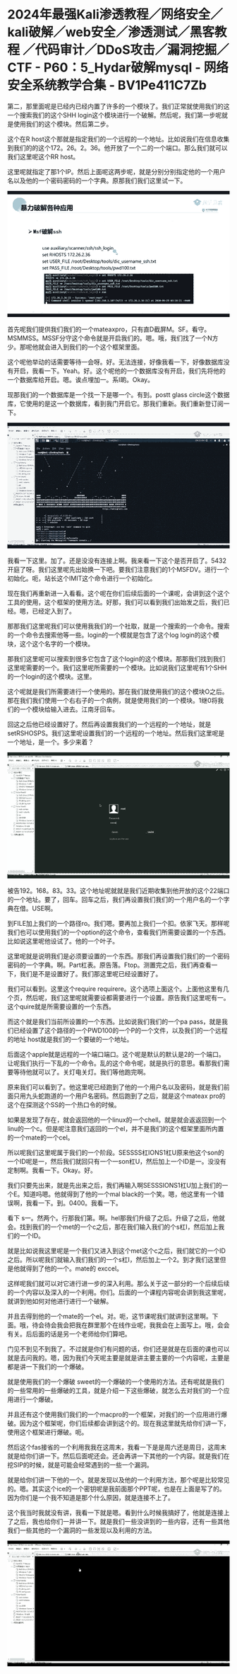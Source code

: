 # 2024年最强Kali渗透教程／网络安全／kali破解／web安全／渗透测试／黑客教程 ／代码审计／DDoS攻击／漏洞挖掘／CTF - P60：5_Hydar破解mysql - 网络安全系统教学合集 - BV1Pe411C7Zb

第二，那里面呢是已经内已经内置了许多的一个模块了。我们正常就使用我们的这一个搜索我们的这个SHH login这个模块进行一个破解。然后呢，我们第一步呢就是使用我们的这个模块。然后第二步。

这个在R host这个那就是指定我们的一个远程的一个地址。比如说我们在信息收集到我们的的这个172。26。2。36。他开放了一个二的一个端口。那么我们就可以我们这里呢这个RR host。

这里呢就指定了那1个IP。然后上面呢这两步呢，就是分别分别指定他的一个用户名以及他的一个密码密码的一个字典。原那我们我们这里试一下。



![](img/e407bed49f93494a2d26424977d9cd38_1.png)

首先呢我们提供我们我们的一个mateaxpro，只有直D截屏M。SF。看守。MSMMSS。MSSF分守这个命令就是开启我们的。嗯。哦，我们找了一个N方少。那呢他就会进入到我们的一个这个框架里面。

这个呢他举动的话需要等待一会呀。好。无法连接，好像我看一下，好像数据库没有开启，我看一下。Yeah。好。这个呢他的一个数据库没有开启，我们先将他的一个数据库给开启。嗯。诶点埋加一。系I啲。Okay。

现那我们的一个数据库是一个找一下是哪一个。有到。postt glass circle这个数据库，它使用的是这一个数据库，看到我门开启它。那我们重新。我们重新登订阅一下。



![](img/e407bed49f93494a2d26424977d9cd38_3.png)

我看一下这里。加了。还是没没有连接上啊。我来看一下这个是否开启了。5432开庭了呀。我们这里呢先出始换一下吧。要我们注意我们的1个MSFDV。进行一个初始化。呃，站长这个IMIT这个命令进行一个初始化。

现在我们再重新进一入看看。这个呢在你们后续后面的一个课呢，会讲到这个这个工具的使用，这个框架的使用方法。好那，我们可以看到我们出始发之后，我们已经。嗯，已经定入到了。

那那我们这里呢我们可以使用我我们的一个社取，就是一个搜索的一个命令。搜索的一个命令去搜索他等一些。login的一个模就是包含了这个log login的这个模块，这个这个名字的一个模块。

那我们这里呢可以搜索到很多它包含了这个login的这个模块。那那我们找到我们这里呢需要的一个。我们这里呢所需要的一个模块。比如说我们这里呢有1个SHH的一个login的这个模块。这里。

这个呢就是我们所需要进行一个使用的。那在我们就使用我们的这个模块O之后。那在我们我们使用一个右右子的一个病例，就是使用我们的一个模块。1继0将我们的一个模块给输入进去。江南牙回车。

回这之后他已经设置好了。然后再设置我我们的一个远程的一个地址，就是setRSHOSPS。我们这里呢设置我们的一个远程的一个地址。然后我们这里呢是一个地址，是一个。多少来着？



![](img/e407bed49f93494a2d26424977d9cd38_5.png)

被告192。168。83。33。这个地址呢就就是我们近期收集到他开放的这个22端口的一个地址。要了，回车。回车之后，我们再设置我们我们的一个用户名的一个字典在借。USE啊。

到FILE加上我们的一个路径ro。我们嗯。要再加上我们一个扣。依家飞天。那样呢我们也可以使用我们的一个option的这个命令，查看我们所需要设置的一个东西。比如说这里呢他设试了。他的一个叶子。

这里呢就是说明我们是必须要设置的一个东西。那我们再设置我们我们的一个密码密码的一个字典。啊。Part杠表。原告落。Ftop。测置完之后，我们再查看一下，我们是不是设置好了。我们那这里呢已经设置好了。

我们可以看到。这里这个require requirere。这个选项上面这个。上面他这里有几个页，然后呢，我们这里呢就需要设都需要进行一个设置。原告我们这里呢有一。这个quire就是所需要设置的一个东西。

而这个就是我们当前所设置的一个东西。比如说我们我们的一个pa pass，就是我们已经设置了这个路径的一个PWD100的一个P的一个文件，以及我们的一个远程的地址 host就是我们的一个要破的一个地址。

后面这个apple就是远程的一个端口端口。这个呢是默认的默认是2的一个端口。让呢我们执行一下乱的一个命令。乱的这个命令呢，就是执行的意思。看那我们需要等待他就可以了。关灯电关灯。我们等他跑完啊。

原来我们可以看到了。他这里呢已经跑到了他的一个用户名以及密码，就是我们前面只用九头蛇跑道的一个用户名密码。然后跑到了之后，就是这个mateax pro的这个在探测这个SS的一个热口令的时候。

如果是发现了存在，就会返回他的一个linux的一个chell。就是就会返返回到一个linu的一个c。但是呢注意我们返回的一个el，并不是我们的这个框架里面所内置的一个mate的一个cel。

所以呢我们这里呢属于我们的一个阶段。SESSSS杠IONS1杠U原来他这个son的一个ID呢是一，然后我们就回只有一个一son杠U，然后加上一个ID是一。没没有定制啊。我看一下。Okay。好。

我们只要先出来，就是先出来之后，我们再输入啊SESSSIONS1杠U加上我们的一个E。知道吗嗯。他就得到了他的一个mal black的一个笑。嗯，他这里有一个错误啊，我看一下。到。0400。我看一下。

看下 s一。然两个。行那我们第。啊。hel那我们升级了之后。升级了之后，他就会。找到我们的一个met的一个c之后，那在我们输入我们的个s杠I，然后加上我们的一个ID。

就是比如说我这里呢是一个我们又进入到这个met这个c之后，我们就它的一个ID之后。所以呢我们就输入我们我们的一个s杠I，然后加上一个2。到才我们这里但是他就得到了他的一个。mate的 exccel。

这样呢我们就可以对它进行进一步的深入利用。那么关于这一部分的一个后续后续的一个内容以及深入的一个利用。你们。后面的一个课程内容呢会讲到我这里呢，就讲到他如何对他进行进行一个破解。

并且去得到他的一个mate的一个el。对。呃，这节课呢我们就讲到这里啊。下面。哦，待会待会我会把我在群里那个在线作业呢，我我会在上面写上。哦，会会有关。后后面的话是另一个老师给你们算吧。

门见不到见不到我了。不过就是你们有问题的话，你们还是就是在后面的课也可以就是去问我的。嗯，因为我们今天呢主要是就是讲主要主要的一个内容呢，主要是都是讲一下我们的一个爆破。

就是使用我们的一个爆破 sweet的一个爆破的一个使用的方法。还有呢就是我们的一些常用的一些爆破的工具，就是介绍一下这些爆破，就怎么去对我们的一个应用进行一个爆破。

并且还有这个使用我们我们的一个macpro的一个框架，对我们的一个应用进行爆破。因为这个框架呢，你们后续都会讲到这个的。现在我这里就先给你们讲一下，使用这个框架进行爆破。呃。

然后这个fas接省的一个利用我我在这周末，我看一下是是周六还是周日，这周末就是给你们讲一下。然后后面呢还会。还会再讲一下其他的一个内容。就是我们在挖SIP的时候，就是可能会经常遇到的一些一个漏洞。

就是给你们讲一下他的一个。就是发现以及他的一个利用方法，那个呢是比较常见的。嗯。其实这个ice的一个密钥呢是我前面那个PPT呢，也是在上面是写了的。因为你们是一个我不知道是那个什么原因，就是连接不上了。

这个我当时我就没有讲，我看一下就是嗯。看到什么时候我搞好了，他就是连接上了之后，我也给你们一并讲一下。就是我们一些没讲到的一些内容，还有一些其他我们一些其他的一个漏洞的一些发现以及利用的方法。



![](img/e407bed49f93494a2d26424977d9cd38_7.png)